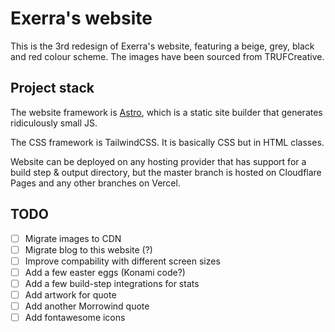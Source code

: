 # Exerra's website

This is the 3rd redesign of Exerra's website, featuring a beige, grey, black and red colour scheme. The images have been sourced from TRUFCreative.

## Project stack
The website framework is [Astro](https://astro.build), which is a static site builder that generates ridiculously small JS.

The CSS framework is TailwindCSS. It is basically CSS but in HTML classes.

Website can be deployed on any hosting provider that has support for a build step & output directory, but the master branch is hosted on Cloudflare Pages and any other branches on Vercel.

## TODO

- [ ] Migrate images to CDN
- [ ] Migrate blog to this website (?)
- [ ] Improve compability with different screen sizes
- [ ] Add a few easter eggs (Konami code?)
- [ ] Add a few build-step integrations for stats
- [ ] Add artwork for quote
- [ ] Add another Morrowind quote
- [ ] Add fontawesome icons